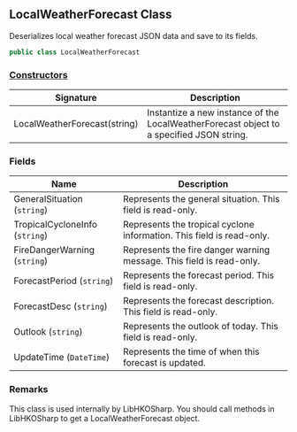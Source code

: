 ## LocalWeatherForecast Class

Deserializes local weather forecast JSON data and save to its fields.

```c#
public class LocalWeatherForecast
```

### [Constructors](LocalWeatherForecast_Constructors)

| Signature                    | Description                                                  |
| ---------------------------- | ------------------------------------------------------------ |
| LocalWeatherForecast(string) | Instantize a new instance of the LocalWeatherForecast object to a specified JSON string. |

### Fields

| Name                           | Description                                                  |
| ------------------------------ | ------------------------------------------------------------ |
| GeneralSituation (`string`)    | Represents the general situation. This field is read-only.   |
| TropicalCycloneInfo (`string`) | Represents the tropical cyclone information. This field is read-only. |
| FireDangerWarning (`string`)   | Represents the fire danger warning message. This field is read-only. |
| ForecastPeriod (`string`)      | Represents the forecast period. This field is read-only.     |
| ForecastDesc (`string`)        | Represents the forecast description. This field is read-only. |
| Outlook (`string`)             | Represents the outlook of today. This field is read-only.    |
| UpdateTime (`DateTime`)        | Represents the time of when this forecast is updated.        |

### Remarks

This class is used internally by LibHKOSharp. You should call methods in LibHKOSharp to get a LocalWeatherForecast object.